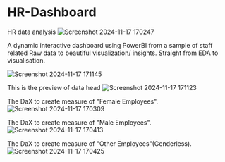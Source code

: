 # HR-Dashboard
HR data analysis
![Screenshot 2024-11-17 170247](https://github.com/user-attachments/assets/6cb151d9-f413-4439-b115-3c41021c103d)

A dynamic interactive dashboard using PowerBI from a sample of staff related Raw data to beautiful
 visualization/ insights. Straight from EDA to visualisation.

![Screenshot 2024-11-17 171145](https://github.com/user-attachments/assets/fedcb000-e0d6-43e3-8ef0-b2900f11a005)


This is the preview of data head
![Screenshot 2024-11-17 171123](https://github.com/user-attachments/assets/584f15cb-0d27-49e7-b1f8-cf7ce9c2add8)


The DaX to create measure of "Female Employees".
![Screenshot 2024-11-17 170309](https://github.com/user-attachments/assets/c6fbf70b-42a9-417b-8e1d-03c5bad67b5d)


The DaX to create measure of "Male Employees".
![Screenshot 2024-11-17 170413](https://github.com/user-attachments/assets/bf5d8fab-f1ef-48e5-9eec-b984e7641ab1)


The DaX to create measure of "Other Employees"(Genderless).
![Screenshot 2024-11-17 170425](https://github.com/user-attachments/assets/0bcb3d36-b112-4dae-84fa-fab112460884)
